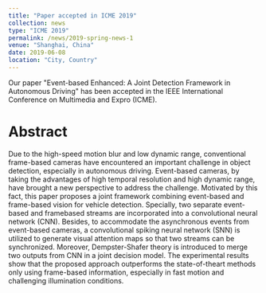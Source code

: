 ```yaml
---
title: "Paper accepted in ICME 2019"
collection: news
type: "ICME 2019"
permalink: /news/2019-spring-news-1
venue: "Shanghai, China"
date: 2019-06-08
location: "City, Country"
---
```


Our paper "Event-based Enhanced: A Joint Detection Framework in Autonomous Driving" has been accepted in the IEEE International Conference on Multimedia and Expro (ICME).

Abstract
======
Due to the high-speed motion blur and low dynamic range, conventional frame-based cameras have encountered an important challenge in object detection, especially in autonomous driving. Event-based cameras, by taking the advantages
of high temporal resolution and high dynamic range, have brought a new perspective to address the challenge. Motivated by this fact, this paper proposes a joint framework combining event-based and frame-based vision for vehicle
detection. Specially, two separate event-based and framebased streams are incorporated into a convolutional neural network (CNN). Besides, to accommodate the asynchronous events from event-based cameras, a convolutional spiking
neural network (SNN) is utilized to generate visual attention maps so that two streams can be synchronized. Moreover, Dempster-Shafer theory is introduced to merge two outputs from CNN in a joint decision model. The experimental results
show that the proposed approach outperforms the state-of-theart methods only using frame-based information, especially in fast motion and challenging illumination conditions.